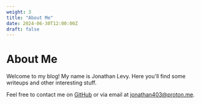 ```yaml
---
weight: 3
title: "About Me"
date: 2024-06-30T12:00:00Z
draft: false
---
```


# About Me

Welcome to my blog! My name is Jonathan Levy. Here you'll find some writeups and other interesting stuff.

Feel free to contact me on [GitHub](https://github.com/jonathann403) or via email at [jonathan403@proton.me](mailto:jonathan403@proton.me).

